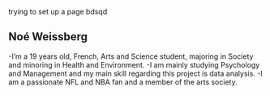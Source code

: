 trying to set up a page
bdsqd

## Noé Weissberg
-I’m a 19 years old, French, Arts and Science student, majoring in Society and minoring in Health and Environment. 
-I am mainly studying Psychology and Management and my main skill regarding this project is data analysis. 
-I am a passionate NFL and NBA fan and a member of the arts society. 
